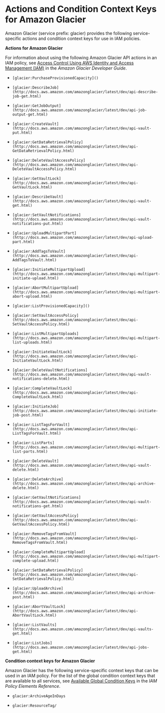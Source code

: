 # Actions and Condition Context Keys for Amazon Glacier<a name="list_glacier"></a>

Amazon Glacier \(service prefix: glacier\) provides the following service\-specific actions and condition context keys for use in IAM policies\.

**Actions for Amazon Glacier**

For information about using the following Amazon Glacier API actions in an IAM policy, see [Access Control Using AWS Identity and Access Management \(IAM\)](http://docs.aws.amazon.com/amazonglacier/latest/dev/using-iam-with-amazon-glacier.html) in the *Amazon Glacier Developer Guide*\.

+ `[glacier:PurchaseProvisionedCapacity]()`

+ `[glacier:DescribeJob](http://docs.aws.amazon.com/amazonglacier/latest/dev/api-describe-job-get.html)`

+ `[glacier:GetJobOutput](http://docs.aws.amazon.com/amazonglacier/latest/dev/api-job-output-get.html)`

+ `[glacier:CreateVault](http://docs.aws.amazon.com/amazonglacier/latest/dev/api-vault-put.html)`

+ `[glacier:GetDataRetrievalPolicy](http://docs.aws.amazon.com/amazonglacier/latest/dev/api-GetDataRetrievalPolicy.html)`

+ `[glacier:DeleteVaultAccessPolicy](http://docs.aws.amazon.com/amazonglacier/latest/dev/api-DeleteVaultAccessPolicy.html)`

+ `[glacier:GetVaultLock](http://docs.aws.amazon.com/amazonglacier/latest/dev/api-GetVaultLock.html)`

+ `[glacier:DescribeVault](http://docs.aws.amazon.com/amazonglacier/latest/dev/api-vault-get.html)`

+ `[glacier:SetVaultNotifications](http://docs.aws.amazon.com/amazonglacier/latest/dev/api-vault-notifications-put.html)`

+ `[glacier:UploadMultipartPart](http://docs.aws.amazon.com/amazonglacier/latest/dev/api-upload-part.html)`

+ `[glacier:AddTagsToVault](http://docs.aws.amazon.com/amazonglacier/latest/dev/api-AddTagsToVault.html)`

+ `[glacier:InitiateMultipartUpload](http://docs.aws.amazon.com/amazonglacier/latest/dev/api-multipart-initiate-upload.html)`

+ `[glacier:AbortMultipartUpload](http://docs.aws.amazon.com/amazonglacier/latest/dev/api-multipart-abort-upload.html)`

+ `[glacier:ListProvisionedCapacity]()`

+ `[glacier:SetVaultAccessPolicy](http://docs.aws.amazon.com/amazonglacier/latest/dev/api-SetVaultAccessPolicy.html)`

+ `[glacier:ListMultipartUploads](http://docs.aws.amazon.com/amazonglacier/latest/dev/api-multipart-list-uploads.html)`

+ `[glacier:InitiateVaultLock](http://docs.aws.amazon.com/amazonglacier/latest/dev/api-InitiateVaultLock.html)`

+ `[glacier:DeleteVaultNotifications](http://docs.aws.amazon.com/amazonglacier/latest/dev/api-vault-notifications-delete.html)`

+ `[glacier:CompleteVaultLock](http://docs.aws.amazon.com/amazonglacier/latest/dev/api-CompleteVaultLock.html)`

+ `[glacier:InitiateJob](http://docs.aws.amazon.com/amazonglacier/latest/dev/api-initiate-job-post.html)`

+ `[glacier:ListTagsForVault](http://docs.aws.amazon.com/amazonglacier/latest/dev/api-ListTagsForVault.html)`

+ `[glacier:ListParts](http://docs.aws.amazon.com/amazonglacier/latest/dev/api-multipart-list-parts.html)`

+ `[glacier:DeleteVault](http://docs.aws.amazon.com/amazonglacier/latest/dev/api-vault-delete.html)`

+ `[glacier:DeleteArchive](http://docs.aws.amazon.com/amazonglacier/latest/dev/api-archive-delete.html)`

+ `[glacier:GetVaultNotifications](http://docs.aws.amazon.com/amazonglacier/latest/dev/api-vault-notifications-get.html)`

+ `[glacier:GetVaultAccessPolicy](http://docs.aws.amazon.com/amazonglacier/latest/dev/api-GetVaultAccessPolicy.html)`

+ `[glacier:RemoveTagsFromVault](http://docs.aws.amazon.com/amazonglacier/latest/dev/api-RemoveTagsFromVault.html)`

+ `[glacier:CompleteMultipartUpload](http://docs.aws.amazon.com/amazonglacier/latest/dev/api-multipart-complete-upload.html)`

+ `[glacier:SetDataRetrievalPolicy](http://docs.aws.amazon.com/amazonglacier/latest/dev/api-SetDataRetrievalPolicy.html)`

+ `[glacier:UploadArchive](http://docs.aws.amazon.com/amazonglacier/latest/dev/api-archive-post.html)`

+ `[glacier:AbortVaultLock](http://docs.aws.amazon.com/amazonglacier/latest/dev/api-AbortVaultLock.html)`

+ `[glacier:ListVaults](http://docs.aws.amazon.com/amazonglacier/latest/dev/api-vaults-get.html)`

+ `[glacier:ListJobs](http://docs.aws.amazon.com/amazonglacier/latest/dev/api-jobs-get.html)`

**Condition context keys for Amazon Glacier**

Amazon Glacier has the following service\-specific context keys that can be used in an IAM policy\. For the list of the global condition context keys that are available to all services, see [Available Global Condition Keys](reference_policies_condition-keys.md#AvailableKeys) in the *IAM Policy Elements Reference*\.

+ `glacier:ArchiveAgeInDays`

+ `glacier:ResourceTag/`